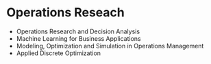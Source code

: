 # Operations Reseach
- Operations Research and Decision Analysis
- Machine Learning for Business Applications 
- Modeling, Optimization and Simulation in Operations Management
- Applied Discrete Optimization

